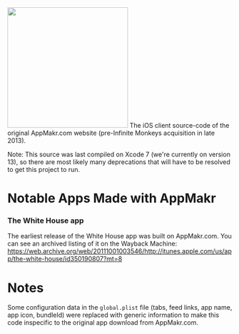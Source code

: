 <img src="https://upload.wikimedia.org/wikipedia/commons/a/ab/Appmaker_logo.png" width="270">
The iOS client source-code of the original AppMakr.com website (pre-Infinite Monkeys acquisition in late 2013).

Note: This source was last compiled on Xcode 7 (we're currently on version 13), so there are most likely many deprecations that will have to be resolved to get this project to run.

# Notable Apps Made with AppMakr
### The White House app
The earliest release of the White House app was built on AppMakr.com. You can see an archived listing of it on the Wayback Machine: https://web.archive.org/web/20111001003546/http://itunes.apple.com/us/app/the-white-house/id350190807?mt=8

# Notes
Some configuration data in the `global.plist` file (tabs, feed links, app name, app icon, bundleId) were replaced with generic information to make this code inspecific to the original app download from AppMakr.com.
